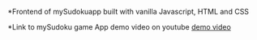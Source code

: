 *Frontend of mySudokuapp built with vanilla Javascript, HTML  and CSS

*Link to mySudoku game App demo video on youtube [demo video](https://youtu.be/R1lWOZmQq0o)

